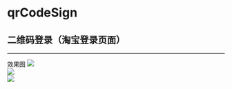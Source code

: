 # qrCodeSign
  
## 二维码登录（淘宝登录页面）
  
---
效果图
![](../../login-1.png?0.07308572013171388 )  
![](../../login-2.png?0.7985798925912524 )  
![](../../login-3.png?0.6877083765347123 )  
  